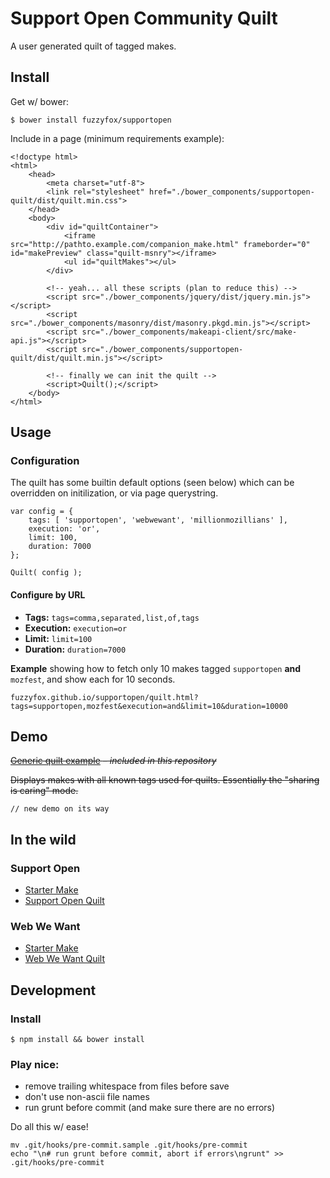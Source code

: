 # Support Open Community Quilt
A user generated quilt of tagged makes.

## Install
Get w/ bower:

	$ bower install fuzzyfox/supportopen

Include in a page (minimum requirements example):

	<!doctype html>
	<html>
		<head>
			<meta charset="utf-8">
			<link rel="stylesheet" href="./bower_components/supportopen-quilt/dist/quilt.min.css">
		</head>
		<body>
			<div id="quiltContainer">
				<iframe src="http://pathto.example.com/companion_make.html" frameborder="0" id="makePreview" class="quilt-msnry"></iframe>
				<ul id="quiltMakes"></ul>
			</div>

			<!-- yeah... all these scripts (plan to reduce this) -->
			<script src="./bower_components/jquery/dist/jquery.min.js"></script>
			<script src="./bower_components/masonry/dist/masonry.pkgd.min.js"></script>
			<script src="./bower_components/makeapi-client/src/make-api.js"></script>
			<script src="./bower_components/supportopen-quilt/dist/quilt.min.js"></script>

			<!-- finally we can init the quilt -->
			<script>Quilt();</script>
		</body>
	</html>


## Usage
### Configuration
The quilt has some builtin default options (seen below) which can be overridden on initilization, or via page querystring.

	var config = {
		tags: [ 'supportopen', 'webwewant', 'millionmozillians' ],
		execution: 'or',
		limit: 100,
		duration: 7000
	};

	Quilt( config );

#### Configure by URL
* **Tags:** `tags=comma,separated,list,of,tags`
* **Execution:** `execution=or`
* **Limit:** `limit=100`
* **Duration:** `duration=7000`

**Example** showing how to fetch only 10 makes tagged `supportopen` **and** `mozfest`, and show each for 10 seconds.

	fuzzyfox.github.io/supportopen/quilt.html?tags=supportopen,mozfest&execution=and&limit=10&duration=10000


## Demo
<strike>[Generic quilt example](http://fuzzyfox.github.io/supportopen/quilt.html) *– included in this repository*

Displays makes with all known tags used for quilts. Essentially the "sharing is caring" mode.</strike>

	// new demo on its way

## In the wild
### Support Open
* [Starter Make](http://mzl.la/supportopen)
* [Support Open Quilt](http://mzl.la/supportopen-quilt)

### Web We Want
* [Starter Make](https://mozilla.makes.org/thimble/the-web-we-want)
* [Web We Want Quilt](http://mzl.la/webwewantremix)

## Development
### Install

	$ npm install && bower install

### Play nice:

* remove trailing whitespace from files before save
* don't use non-ascii file names
* run grunt before commit (and make sure there are no errors)

Do all this w/ ease!

	mv .git/hooks/pre-commit.sample .git/hooks/pre-commit
	echo "\n# run grunt before commit, abort if errors\ngrunt" >> .git/hooks/pre-commit
